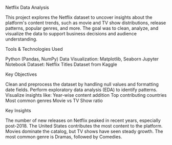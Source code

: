 Netflix Data Analysis


This project explores the Netflix dataset to uncover insights about the platform's content trends, such as movie and TV show distributions, release patterns, popular genres, and more. The goal was to clean, analyze, and visualize the data to support business decisions and audience understanding.

Tools & Technologies Used


Python (Pandas, NumPy)
Data Visualization: Matplotlib, Seaborn
Jupyter Notebook
Dataset: Netflix Titles Dataset from Kaggle

Key Objectives


Clean and preprocess the dataset by handling null values and formatting date fields.
Perform exploratory data analysis (EDA) to identify patterns.
Visualize insights like:
Year-wise content addition
Top contributing countries
Most common genres
Movie vs TV Show ratio

Key Insights


The number of new releases on Netflix peaked in recent years, especially post-2018.
The United States contributes the most content to the platform.
Movies dominate the catalog, but TV shows have seen steady growth.
The most common genre is Dramas, followed by Comedies.
